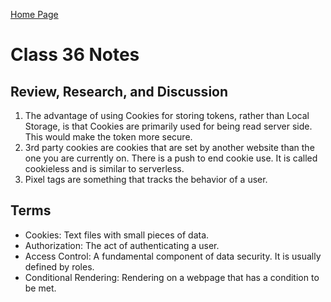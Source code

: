[Home Page](https://devaoc.github.io/reading-notes/)

# Class 36 Notes

## Review, Research, and Discussion

1. The advantage of using Cookies for storing tokens, rather than Local Storage, is that Cookies are primarily used for being read server side. This would make the token more secure.
2. 3rd party cookies are cookies that are set by another website than the one you are currently on. There is a push to end cookie use. It is called cookieless and is similar to serverless.
3. Pixel tags are something that tracks the behavior of a user.

## Terms

- Cookies: Text files with small pieces of data.
- Authorization: The act of authenticating a user.
- Access Control: A fundamental component of data security. It is usually defined by roles.
- Conditional Rendering: Rendering on a webpage that has a condition to be met.
